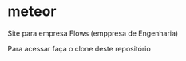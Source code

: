 # meteor

Site para empresa Flows (emppresa de Engenharia)

Para acessar faça o clone deste repositório
